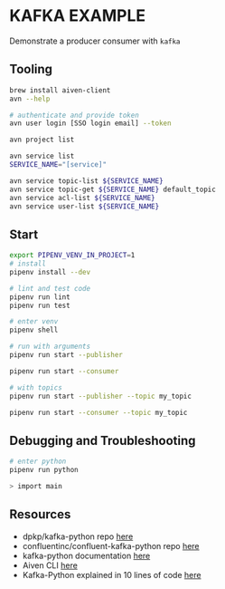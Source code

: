 # KAFKA EXAMPLE

Demonstrate a producer consumer with `kafka`  

## Tooling

```sh
brew install aiven-client
avn --help

# authenticate and provide token
avn user login [SSO login email] --token

avn project list

avn service list
SERVICE_NAME="[service]"

avn service topic-list ${SERVICE_NAME}
avn service topic-get ${SERVICE_NAME} default_topic
avn service acl-list ${SERVICE_NAME}
avn service user-list ${SERVICE_NAME}
```

## Start

```sh
export PIPENV_VENV_IN_PROJECT=1
# install
pipenv install --dev

# lint and test code
pipenv run lint
pipenv run test

# enter venv
pipenv shell

# run with arguments
pipenv run start --publisher

pipenv run start --consumer

# with topics
pipenv run start --publisher --topic my_topic

pipenv run start --consumer --topic my_topic
```

## Debugging and Troubleshooting

```sh
# enter python
pipenv run python

> import main
```

## Resources

* dpkp/kafka-python repo [here](https://github.com/dpkp/kafka-python/blob/master/example.py)  
* confluentinc/confluent-kafka-python repo [here](https://github.com/confluentinc/confluent-kafka-python)  
* kafka-python documentation [here](https://kafka-python.readthedocs.io/en/master/)  
* Aiven CLI [here](https://docs.aiven.io/docs/tools/cli)  
* Kafka-Python explained in 10 lines of code [here](https://towardsdatascience.com/kafka-python-explained-in-10-lines-of-code-800e3e07dad1)  
